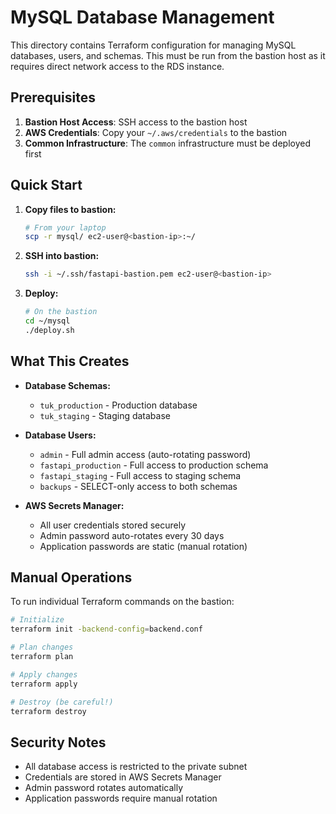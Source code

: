 # MySQL Database Management

This directory contains Terraform configuration for managing MySQL databases, users, and schemas. This must be run from the bastion host as it requires direct network access to the RDS instance.

## Prerequisites

1. **Bastion Host Access**: SSH access to the bastion host
2. **AWS Credentials**: Copy your `~/.aws/credentials` to the bastion
3. **Common Infrastructure**: The `common` infrastructure must be deployed first

## Quick Start

1. **Copy files to bastion:**
   ```bash
   # From your laptop
   scp -r mysql/ ec2-user@<bastion-ip>:~/
   ```

2. **SSH into bastion:**
   ```bash
   ssh -i ~/.ssh/fastapi-bastion.pem ec2-user@<bastion-ip>
   ```

3. **Deploy:**
   ```bash
   # On the bastion
   cd ~/mysql
   ./deploy.sh
   ```

## What This Creates

- **Database Schemas:**
  - `tuk_production` - Production database
  - `tuk_staging` - Staging database

- **Database Users:**
  - `admin` - Full admin access (auto-rotating password)
  - `fastapi_production` - Full access to production schema
  - `fastapi_staging` - Full access to staging schema
  - `backups` - SELECT-only access to both schemas

- **AWS Secrets Manager:**
  - All user credentials stored securely
  - Admin password auto-rotates every 30 days
  - Application passwords are static (manual rotation)

## Manual Operations

To run individual Terraform commands on the bastion:

```bash
# Initialize
terraform init -backend-config=backend.conf

# Plan changes
terraform plan

# Apply changes
terraform apply

# Destroy (be careful!)
terraform destroy
```

## Security Notes

- All database access is restricted to the private subnet
- Credentials are stored in AWS Secrets Manager
- Admin password rotates automatically
- Application passwords require manual rotation
